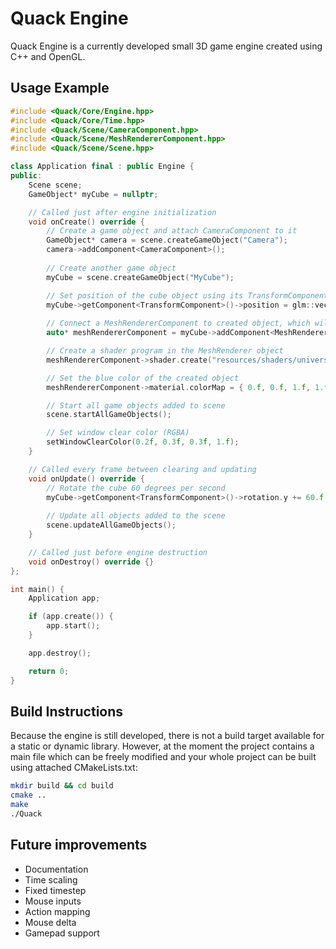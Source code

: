 # Quack Engine

Quack Engine is a currently developed small 3D game engine created using C++ and OpenGL.

## Usage Example
```C++
#include <Quack/Core/Engine.hpp>
#include <Quack/Core/Time.hpp>
#include <Quack/Scene/CameraComponent.hpp>
#include <Quack/Scene/MeshRendererComponent.hpp>
#include <Quack/Scene/Scene.hpp>

class Application final : public Engine {
public:
    Scene scene;
    GameObject* myCube = nullptr;

    // Called just after engine initialization
    void onCreate() override {
        // Create a game object and attach CameraComponent to it
        GameObject* camera = scene.createGameObject("Camera");
        camera->addComponent<CameraComponent>();
    
        // Create another game object
        myCube = scene.createGameObject("MyCube");

        // Set position of the cube object using its TransformComponent
        myCube->getComponent<TransformComponent>()->position = glm::vec3(0, 0, -2);
        
        // Connect a MeshRendererComponent to created object, which will render on every update
        auto* meshRendererComponent = myCube->addComponent<MeshRendererComponent>();

        // Create a shader program in the MeshRenderer object
        meshRendererComponent->shader.create("resources/shaders/universal.vert", "resources/shaders/universal.frag");

        // Set the blue color of the created object
        meshRendererComponent->material.colorMap = { 0.f, 0.f, 1.f, 1.f };

        // Start all game objects added to scene
        scene.startAllGameObjects();

        // Set window clear color (RGBA)
        setWindowClearColor(0.2f, 0.3f, 0.3f, 1.f);
    }

    // Called every frame between clearing and updating
    void onUpdate() override {
        // Rotate the cube 60 degrees per second
        myCube->getComponent<TransformComponent>()->rotation.y += 60.f * Time::getDeltaTime();
    
        // Update all objects added to the scene
        scene.updateAllGameObjects();
    }

    // Called just before engine destruction
    void onDestroy() override {}
};

int main() {
    Application app;

    if (app.create()) {
        app.start();
    }

    app.destroy();

    return 0;
}
```

## Build Instructions
Because the engine is still developed, there is not a build target available for a static or dynamic library.
However, at the moment the project contains a main file which can be freely modified and your whole project can be built
using attached CMakeLists.txt:
```bash
mkdir build && cd build
cmake ..
make
./Quack
```

## Future improvements
- Documentation
- Time scaling
- Fixed timestep
- Mouse inputs
- Action mapping
- Mouse delta
- Gamepad support
